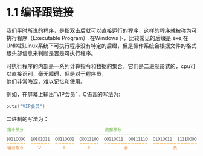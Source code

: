 # 1.1 编译跟链接

我们平时所说的程序，是指双击后就可以直接运行的程序，这样的程序就被称为可执行程序（Executable Program）.在Windows下，比较常见的后缀是.exe;在UNIX跟Linux系统下可执行程序没有特定的后缀，但是操作系统会根据文件的格式  
跟头部信息来判断是否是可执行程序。

可执行程序的内部是一系列计算指令和数据的集合，它们是二进制形式的，cpu可以直接识别，毫无障碍，但是对于程序员，  
他们非常晦涩，难以记忆和使用。

例如，在屏幕上输出“VIP会员”，C语言的写法为:

```c
puts("VIP会员")
```

二进制的写法为：

![](/assets/import.png)

